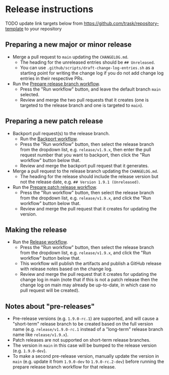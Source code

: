 # Release instructions

TODO update link targets below from https://github.com/trask/repository-template to your repository

## Preparing a new major or minor release

* Merge a pull request to `main` updating the `CHANGELOG.md`.
  * The heading for the unreleased entries should be `## Unreleased`.
  * You can use `.github/scripts/draft-change-log-entries.sh` as a starting point for writing the change
    log if you do not add change log entries in their respective PRs.
* Run the [Prepare release branch workflow](https://github.com/trask/repository-template/actions/workflows/prepare-release-branch.yml).
  * Press the "Run workflow" button, and leave the default branch `main` selected.
  * Review and merge the two pull requests that it creates
    (one is targeted to the release branch and one is targeted to `main`).

## Preparing a new patch release

* Backport pull request(s) to the release branch.
  * Run the [Backport workflow](https://github.com/trask/repository-template/actions/workflows/backport.yml).
  * Press the "Run workflow" button, then select the release branch from the dropdown list,
    e.g. `release/v1.9.x`, then enter the pull request number that you want to backport,
    then click the "Run workflow" button below that.
  * Review and merge the backport pull request that it generates.
* Merge a pull request to the release branch updating the `CHANGELOG.md`.
  * The heading for the release should include the release version but not the release date, e.g.
    `## Version 1.9.1 (Unreleased)`.
* Run the [Prepare patch release workflow](https://github.com/trask/repository-template/actions/workflows/prepare-patch-release.yml).
  * Press the "Run workflow" button, then select the release branch from the dropdown list,
    e.g. `release/v1.9.x`, and click the "Run workflow" button below that.
  * Review and merge the pull request that it creates for updating the version.

## Making the release

* Run the [Release workflow](https://github.com/trask/repository-template/actions/workflows/release.yml).
  * Press the "Run workflow" button, then select the release branch from the dropdown list,
    e.g. `release/v1.9.x`, and click the "Run workflow" button below that.
  * This workflow will publish the artifacts and publish a GitHub release with release notes based on the change log.
  * Review and merge the pull request that it creates for updating the change log in main
    (note that if this is not a patch release then the change log on main may already be up-to-date,
    in which case no pull request will be created).

## Notes about "pre-releases"

* Pre-release versions (e.g. `1.9.0-rc.1`) are supported, and will cause a "short-term" release branch to be created
  based on the full version name (e.g. `release/v1.9.0-rc.1` instead of a "long-term" release branch name like
  `release/v1.9.x`).
* Patch releases are not supported on short-term release branches.
* The version in `main` in this case will be bumped to the release version (e.g. `1.9.0-dev`).
* To make a second pre-release version, manually update the version in `main`
  (e.g. update it from `1.9.0-dev` to `1.9.0-rc.2-dev`)
  before running the prepare release branch workflow for that release.
